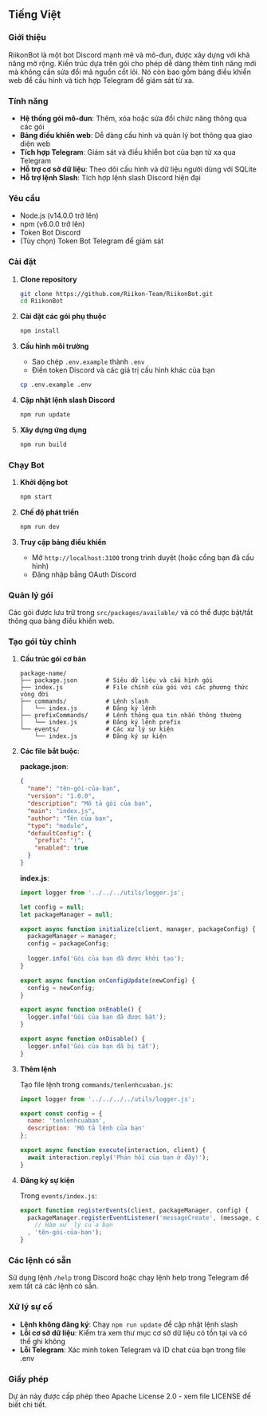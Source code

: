 ## Tiếng Việt

### Giới thiệu

RiikonBot là một bot Discord mạnh mẽ và mô-đun, được xây dựng với khả năng mở rộng. Kiến trúc dựa trên gói cho phép dễ dàng thêm tính năng mới mà không cần sửa đổi mã nguồn cốt lõi. Nó còn bao gồm bảng điều khiển web để cấu hình và tích hợp Telegram để giám sát từ xa.

### Tính năng

- **Hệ thống gói mô-đun**: Thêm, xóa hoặc sửa đổi chức năng thông qua các gói
- **Bảng điều khiển web**: Dễ dàng cấu hình và quản lý bot thông qua giao diện web
- **Tích hợp Telegram**: Giám sát và điều khiển bot của bạn từ xa qua Telegram
- **Hỗ trợ cơ sở dữ liệu**: Theo dõi cấu hình và dữ liệu người dùng với SQLite
- **Hỗ trợ lệnh Slash**: Tích hợp lệnh slash Discord hiện đại

### Yêu cầu

- Node.js (v14.0.0 trở lên)
- npm (v6.0.0 trở lên)
- Token Bot Discord
- (Tùy chọn) Token Bot Telegram để giám sát

### Cài đặt

1. **Clone repository**
   ```bash
   git clone https://github.com/Riikon-Team/RiikonBot.git
   cd RiikonBot
   ```

2. **Cài đặt các gói phụ thuộc**
   ```bash
   npm install
   ```

3. **Cấu hình môi trường**
   - Sao chép `.env.example` thành `.env`
   - Điền token Discord và các giá trị cấu hình khác của bạn
   ```bash
   cp .env.example .env
   ```

4. **Cập nhật lệnh slash Discord**
   ```bash
   npm run update
   ```

5. **Xây dựng ứng dụng**
   ```bash
   npm run build
   ```

### Chạy Bot

1. **Khởi động bot**
   ```bash
   npm start
   ```

2. **Chế độ phát triển**
   ```bash
   npm run dev
   ```

3. **Truy cập bảng điều khiển**
   - Mở `http://localhost:3100` trong trình duyệt (hoặc cổng bạn đã cấu hình)
   - Đăng nhập bằng OAuth Discord

### Quản lý gói

Các gói được lưu trữ trong `src/packages/available/` và có thể được bật/tắt thông qua bảng điều khiển web.

### Tạo gói tùy chỉnh

1. **Cấu trúc gói cơ bản**
   ```
   package-name/
   ├── package.json        # Siêu dữ liệu và cấu hình gói
   ├── index.js            # File chính của gói với các phương thức vòng đời
   ├── commands/           # Lệnh slash
   │   └── index.js        # Đăng ký lệnh
   ├── prefixCommands/     # Lệnh thông qua tin nhắn thông thường
   │   └── index.js        # Đăng ký lệnh prefix
   └── events/             # Các xử lý sự kiện
       └── index.js        # Đăng ký sự kiện
   ```

2. **Các file bắt buộc**:

   **package.json**:
   ```json
   {
     "name": "tên-gói-của-bạn",
     "version": "1.0.0",
     "description": "Mô tả gói của bạn",
     "main": "index.js",
     "author": "Tên của bạn",
     "type": "module",
     "defaultConfig": {
       "prefix": "!",
       "enabled": true
     }
   }
   ```

   **index.js**:
   ```js
   import logger from '../../../utils/logger.js';

   let config = null;
   let packageManager = null;

   export async function initialize(client, manager, packageConfig) {
     packageManager = manager;
     config = packageConfig;
     
     logger.info('Gói của bạn đã được khởi tạo');
   }

   export async function onConfigUpdate(newConfig) {
     config = newConfig;
   }

   export async function onEnable() {
     logger.info('Gói của bạn đã được bật');
   }

   export async function onDisable() {
     logger.info('Gói của bạn đã bị tắt');
   }
   ```

3. **Thêm lệnh**

   Tạo file lệnh trong `commands/tenlenhcuaban.js`:
   ```js
   import logger from '../../../../utils/logger.js';

   export const config = {
     name: 'tenlenhcuaban',
     description: 'Mô tả lệnh của bạn'
   };

   export async function execute(interaction, client) {
     await interaction.reply('Phản hồi của bạn ở đây!');
   }
   ```

4. **Đăng ký sự kiện**

   Trong `events/index.js`:
   ```js
   export function registerEvents(client, packageManager, config) {
     packageManager.registerEventListener('messageCreate', (message, client) => 
       // Hàm xử lý của bạn
     , 'tên-gói-của-bạn');
   }
   ```

### Các lệnh có sẵn

Sử dụng lệnh `/help` trong Discord hoặc chạy lệnh help trong Telegram để xem tất cả các lệnh có sẵn.

### Xử lý sự cố

- **Lệnh không đăng ký**: Chạy `npm run update` để cập nhật lệnh slash
- **Lỗi cơ sở dữ liệu**: Kiểm tra xem thư mục cơ sở dữ liệu có tồn tại và có thể ghi không
- **Lỗi Telegram**: Xác minh token Telegram và ID chat của bạn trong file .env

### Giấy phép

Dự án này được cấp phép theo Apache License 2.0 - xem file LICENSE để biết chi tiết.